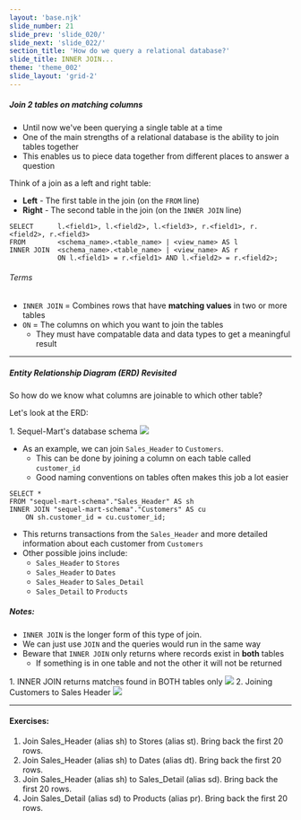 ```yaml
---
layout: 'base.njk'
slide_number: 21
slide_prev: 'slide_020/'
slide_next: 'slide_022/'
section_title: 'How do we query a relational database?'
slide_title: INNER JOIN...
theme: 'theme_002'
slide_layout: 'grid-2'
---
```


<section class="slide__text">

##### Join 2 tables on matching columns

- Until now we've been querying a single table at a time
- One of the main strengths of a relational database is the ability to join tables together
- This enables us to piece data together from different places to answer a question

Think of a join as a left and right table:
- **Left** - The first table in the join (on the `FROM` line)
- **Right** - The second table in the join (on the `INNER JOIN` line)

```
SELECT      l.<field1>, l.<field2>, l.<field3>, r.<field1>, r.<field2>, r.<field3>
FROM        <schema_name>.<table_name> | <view_name> AS l
INNER JOIN  <schema_name>.<table_name> | <view_name> AS r
            ON l.<field1> = r.<field1> AND l.<field2> = r.<field2>;
```

###### Terms
- `INNER JOIN` = Combines rows that have **matching values** in two or more tables
- `ON` = The columns on which you want to join the tables
    - They must have compatable data and data types to get a meaningful result

<hr />

##### Entity Relationship Diagram (ERD) Revisited

So how do we know what columns are joinable to which other table?

Let's look at the ERD:

<caption>1. Sequel-Mart's database schema</caption>
<img src="{{ '../../images/002_Sequel_Mart_Schema.png' | url }}" />

- As an example, we can join `Sales_Header` to `Customers`.
    - This can be done by joining a column on each table called `customer_id`
    - Good naming conventions on tables often makes this job a lot easier

```
SELECT *
FROM "sequel-mart-schema"."Sales_Header" AS sh 
INNER JOIN "sequel-mart-schema"."Customers" AS cu
    ON sh.customer_id = cu.customer_id;
```

- This returns transactions from the `Sales_Header` and more detailed information about each customer from `Customers`
- Other possible joins include:
    - `Sales_Header` to `Stores`
    - `Sales_Header` to `Dates`
    - `Sales_Header` to `Sales_Detail`
    - `Sales_Detail` to `Products`


##### Notes:
- `INNER JOIN` is the longer form of this type of join.
- We can just use `JOIN` and the queries would run in the same way
- Beware that `INNER JOIN` only returns where records exist in **both** tables
    - If something is in one table and not the other it will not be returned

</section>

<section class="slide__images">
<caption>1. INNER JOIN returns matches found in BOTH tables only</caption>
<img src="{{ '../../images/002_INNER_JOIN_Venn.png' | url }}" />
<caption>2. Joining Customers to Sales Header</caption>
<img src="{{ '../../images/002_INNER_JOIN_cu_sh.png' | url }}" />

</section>

<section class="slide__exercises">

---

#### Exercises:
1. Join Sales_Header (alias sh) to Stores (alias st).  Bring back the first 20 rows.
2. Join Sales_Header (alias sh) to Dates (alias dt).  Bring back the first 20 rows.
3. Join Sales_Header (alias sh) to Sales_Detail (alias sd).  Bring back the first 20 rows.
4. Join Sales_Detail (alias sd) to Products (alias pr).  Bring back the first 20 rows.

</section>